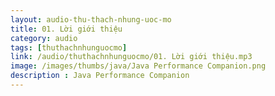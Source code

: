 ```yaml
---
layout: audio-thu-thach-nhung-uoc-mo
title: 01. Lời giới thiệu
category: audio
tags: [thuthachnhunguocmo]
link: /audio/thuthachnhunguocmo/01. Lời giới thiệu.mp3 
image: /images/thumbs/java/Java Performance Companion.png
description : Java Performance Companion 
---
```












